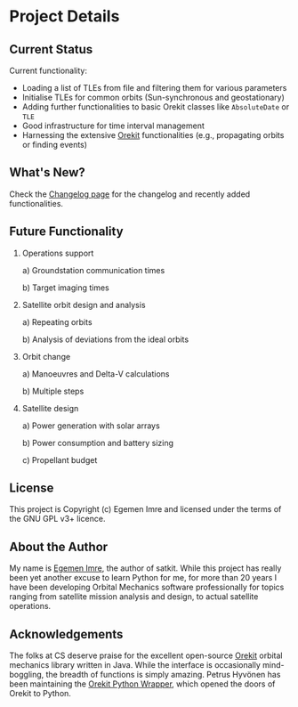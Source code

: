 # Project Details

## Current Status

Current functionality:

- Loading a list of TLEs from file and filtering them for various parameters
- Initialise TLEs for common orbits (Sun-synchronous and geostationary)
- Adding further functionalities to basic Orekit classes like `AbsoluteDate` or `TLE`
- Good infrastructure for time interval management
- Harnessing the extensive [Orekit](https://www.orekit.org) functionalities (e.g., propagating orbits or finding events)

## What's New?

Check the [Changelog page](changelog.md) for the changelog and recently added functionalities.

## Future Functionality

1. Operations support

   a) Groundstation communication times

   b) Target imaging times

2. Satellite orbit design and analysis

   a) Repeating orbits

   b) Analysis of deviations from the ideal orbits

3. Orbit change

   a) Manoeuvres and Delta-V calculations

   b) Multiple steps

4. Satellite design

   a) Power generation with solar arrays

   b) Power consumption and battery sizing

   c) Propellant budget

## License

This project is Copyright (c) Egemen Imre and licensed under the terms of the GNU GPL v3+ licence.

## About the Author

My name is [Egemen Imre](https://twitter.com/uyducusirin), the author of satkit. While this project has really been yet another excuse to learn Python for me, for more than 20 years I have been developing Orbital Mechanics software professionally for topics ranging from satellite mission analysis and design, to actual satellite operations.

## Acknowledgements

The folks at CS deserve praise for the excellent open-source [Orekit](https://www.orekit.org) orbital mechanics library written in Java. While the interface is occasionally mind-boggling, the breadth of functions is simply amazing. Petrus Hyvönen has been maintaining the [Orekit Python Wrapper](https://gitlab.orekit.org/orekit-labs/python-wrapper), which opened the doors of Orekit to Python.
